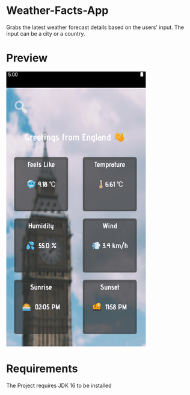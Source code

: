 # Weather-Facts-App

Grabs the latest weather forecast details based on the users' input.
The input can be a city or a country.

# Preview

![Weather Application Demo](demo/demo.gif)

# Requirements

The Project requires JDK 16 to be installed
